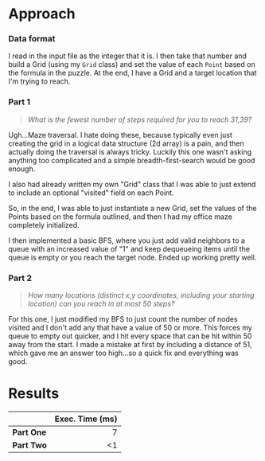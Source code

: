 # Approach
### Data format

I read in the input file as the integer that it is. I then take that number and build a Grid (using my `Grid` class)
and set the value of each `Point` based on the formula in the puzzle. At the end, I have a Grid and a target
location that I'm trying to reach.

### Part 1
> _What is the fewest number of steps required for you to reach 31,39?_

Ugh...Maze traversal. I hate doing these, because typically even just creating the grid in a logical data structure (2d array)
is a pain, and then actually doing the traversal is always tricky. Luckily this one wasn't asking anything too complicated
and a simple breadth-first-search would be good enough.

I also had already written my own "Grid" class that I was able to just extend to include an optional "visited" field on each Point.

So, in the end, I was able to just instantiate a new Grid, set the values of the Points based on the formula outlined,
and then I had my office maze completely initialized.

I then implemented a basic BFS, where you just add valid neighbors to a queue with an increased value of "1" and keep
dequeueing items until the queue is empty or you reach the target node. Ended up working pretty well.

### Part 2
> _How many locations (distinct x,y coordinates, including your starting location) can you reach in at most 50 steps?_

For this one, I just modified my BFS to just count the number of nodes visited and I don't add any that have a value of 50 or more.
This forces my queue to empty out quicker, and I hit every space that can be hit within 50 away from the start. I made a mistake at first
by including a distance of 51, which gave me an answer too high...so a quick fix and everything was good.

# Results

|              | Exec. Time (ms) |
|--------------|----------------:|
| **Part One** |               7 |
| **Part Two** |              <1 |
